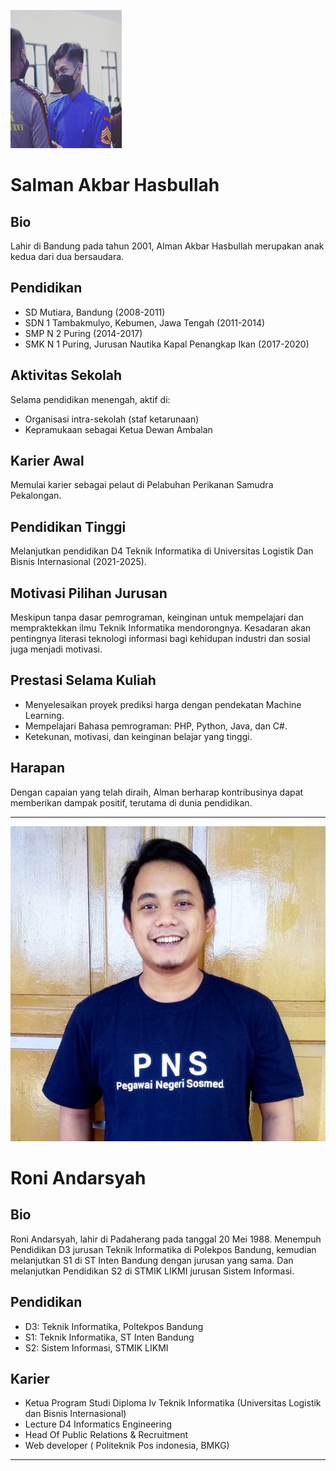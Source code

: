 
![Alt text](./img/image-1.png)
# Salman Akbar Hasbullah 

## Bio

Lahir di Bandung pada tahun 2001, Alman Akbar Hasbullah merupakan anak kedua dari dua bersaudara.

## Pendidikan

- SD Mutiara, Bandung (2008-2011)
- SDN 1 Tambakmulyo, Kebumen, Jawa Tengah (2011-2014)
- SMP N 2 Puring (2014-2017)
- SMK N 1 Puring, Jurusan Nautika Kapal Penangkap Ikan (2017-2020)

## Aktivitas Sekolah

Selama pendidikan menengah, aktif di:
- Organisasi intra-sekolah (staf ketarunaan)
- Kepramukaan sebagai Ketua Dewan Ambalan

## Karier Awal

Memulai karier sebagai pelaut di Pelabuhan Perikanan Samudra Pekalongan.

## Pendidikan Tinggi

Melanjutkan pendidikan D4 Teknik Informatika di Universitas Logistik Dan Bisnis Internasional (2021-2025).

## Motivasi Pilihan Jurusan

Meskipun tanpa dasar pemrograman, keinginan untuk mempelajari dan mempraktekkan ilmu Teknik Informatika mendorongnya. Kesadaran akan pentingnya literasi teknologi informasi bagi kehidupan industri dan sosial juga menjadi motivasi.

## Prestasi Selama Kuliah

- Menyelesaikan proyek prediksi harga dengan pendekatan Machine Learning.
- Mempelajari Bahasa pemrograman: PHP, Python, Java, dan C#.
- Ketekunan, motivasi, dan keinginan belajar yang tinggi.

## Harapan

Dengan capaian yang telah diraih, Alman berharap kontribusinya dapat memberikan dampak positif, terutama di dunia pendidikan.

---
![Alt text](./img/image-3.jpg)
# Roni Andarsyah

## Bio

Roni Andarsyah, lahir di Padaherang pada tanggal 20 Mei 1988. Menempuh Pendidikan D3 jurusan Teknik Informatika di Polekpos Bandung, kemudian melanjutkan S1 di ST Inten Bandung dengan jurusan yang sama. Dan melanjutkan Pendidikan S2 di STMIK LIKMI jurusan Sistem Informasi.

## Pendidikan

- D3: Teknik Informatika, Poltekpos Bandung
- S1: Teknik Informatika, ST Inten Bandung
- S2: Sistem Informasi, STMIK LIKMI

## Karier

- Ketua Program Studi Diploma Iv Teknik Informatika (Universitas Logistik dan Bisnis Internasional)
- Lecture D4 Informatics Engineering
- Head Of Public Relations & Recruitment
- Web developer ( Politeknik Pos indonesia, BMKG)

---



 